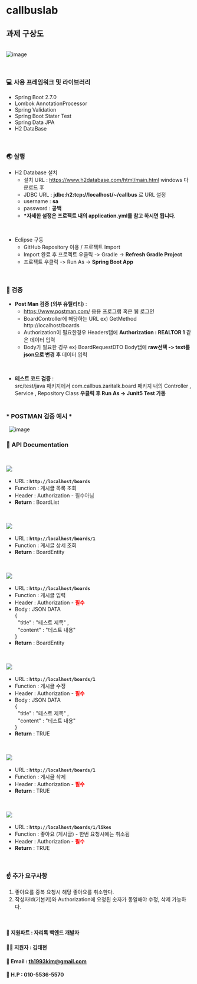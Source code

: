 # callbuslab


## 과제 구상도
&nbsp;  
![image](https://user-images.githubusercontent.com/81105748/173882201-3185a63f-2c30-44d3-af4c-0ac719c025a6.png)


&nbsp;  
### :computer: 사용 프레임워크 및 라이브러리

* Spring Boot 2.7.0  
* Lombok AnnotationProcessor  
* Spring Validation
* Spring Boot Stater Test
* Spring Data JPA  
* H2 DataBase

&nbsp;
### :earth_asia: 실행

* H2 Database 설치 
  * 설치 URL : https://www.h2database.com/html/main.html windows 다운로드 후
  * JDBC URL : __jdbc:h2:tcp://localhost/~/callbus__ 로 URL 설정 
  * username : __sa__
  * password : __공백__
  *  __*자세한 설정은 프로젝트 내의 application.yml를 참고 하시면 됩니다.__

&nbsp;  
* Eclipse 구동
  * GitHub Repository 이용 / 프로젝트 Import
  * Import 완료 후 프로젝트 우클릭 -> Gradle -> __Refresh Gradle Project__
  * 프로젝트 우클릭 -> Run As -> __Spring Boot App__

&nbsp;
### :dart: 검증

* __Post Man 검증 (외부 유틸리티)__ : 
  * https://www.postman.com/ 응용 프로그램 혹은 웹 로그인 
  * BoardController에 해당하는 URL ex) GetMethod http://localhost/boards
  * Authorization이 필요한경우 Headers탭에 __Authorization : REALTOR 1__ 같은 데이터 입력
  * Body가 필요한 경우 ex) BoardRequestDTO Body탭에 __raw선택 -> text를 json으로 변경 후__ 데이터 입력     

 &nbsp;

* __테스트 코드 검증__ : &nbsp;  
  src/test/java 패키지에서 com.callbus.zaritalk.board 패키지 내의 Controller , Service , Repository Class __우클릭 후 Run As -> Junit5 Test 가동__
&nbsp;  
&nbsp;    
### * __POSTMAN 검증 예시__ *
&nbsp; 
![image](https://user-images.githubusercontent.com/81105748/174868510-e55052c0-0714-411c-8275-993bb0425fd9.png)
&nbsp;
&nbsp;
&nbsp;  
### :memo: API Documentation
&nbsp;  

 <img src="https://img.shields.io/badge/GET-getList-green">&nbsp;
  * URL : __```http://localhost/boards```__
  * Function : 게시글 목록 조회 
  * Header : Authorization - <span style="color:gray">__필수아님__</span>
  * __Return__ : BoardList

&nbsp;      
&nbsp;     
<img src="https://img.shields.io/badge/GET-getOne-green">&nbsp;  
  * URL : __```http://localhost/boards/1 ```__
  * Function : 게시글 상세 조회
  * __Return__ : BoardEntity

&nbsp;  
&nbsp;  
<img src="https://img.shields.io/badge/POST-insert-blue">&nbsp;  
  * URL : __```http://localhost/boards```__
  * Function : 게시글 입력
  * Header : Authorization - <span style="color:red">__필수__</span>
  * Body : JSON DATA &nbsp;  
       {&nbsp;  
       &nbsp;&nbsp;"title" : "테스트 제목" , &nbsp;  
       &nbsp;&nbsp;"content" : "테스트 내용"&nbsp;  
        }
  * __Return__ : BoardEntity
  
&nbsp;  
&nbsp;  
<img src="https://img.shields.io/badge/PUT-update-important">&nbsp;  
  * URL : __```http://localhost/boards/1```__
  * Function : 게시글 수정
  * Header : Authorization - <span style="color:red">__필수__</span>
  * Body : JSON DATA &nbsp;  
       {&nbsp;  
       &nbsp;&nbsp;"title" : "테스트 제목" , &nbsp;  
       &nbsp;&nbsp;"content" : "테스트 내용"&nbsp;  
        }
  * __Return__ : TRUE     

&nbsp;  
&nbsp;  
<img src="https://img.shields.io/badge/DELETE-delete-red">&nbsp;  
  * URL : __```http://localhost/boards/1```__
  * Function : 게시글 삭제
  * Header : Authorization - <span style="color:red">__필수__</span>
  * __Return__ : TRUE     

&nbsp;  
&nbsp;  
<img src="https://img.shields.io/badge/POST-like-blue">&nbsp;     
  * URL : __```http://localhost/boards/1/likes```__
  * Function : 좋아요 (게시글) - 한번 요청시에는 취소됨
  * Header : Authorization - <span style="color:red">__필수__</span>
  * __Return__ : TRUE     

&nbsp;
### :point_up: 추가 요구사항
1. 좋아요를 중복 요청시 해당 좋아요를 취소한다.
2. 작성자Id(기본키)와 Authorization에 요청된 숫자가 동일해야 수정, 삭제 가능하다.
 
&nbsp;
#### :briefcase: 지원파트 : 자리톡 백엔드 개발자
#### :man_office_worker: 지원자 : 김태현
#### :email: Email : th1993kim@gmail.com
#### :iphone: H.P : 010-5536-5570
